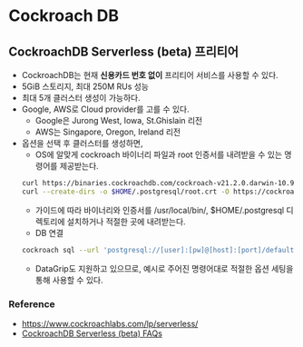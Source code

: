 # Cockroach DB

## CockroachDB Serverless (beta) 프리티어

- CockroachDB는 현재 **신용카드 번호 없이** 프리티어 서비스를 사용할 수 있다.
- 5GiB 스토리지, 최대 250M RUs 성능
- 최대 5개 클러스터 생성이 가능하다.
- Google, AWS로 Cloud provider를 고를 수 있다.
  - Google은 Jurong West, Iowa, St.Ghislain 리전
  - AWS는 Singapore, Oregon, Ireland 리전
- 옵션을 선택 후 클러스터를 생성하면,
  - OS에 알맞게 cockroach 바이너리 파일과 root 인증서를 내려받을 수 있는 명령어를 제공받는다.
  ```sh
  curl https://binaries.cockroachdb.com/cockroach-v21.2.0.darwin-10.9-amd64.tgz | tar -xz; sudo cp -i cockroach-v21.2.0.darwin-10.9-amd64/cockroach /usr/local/bin/
  curl --create-dirs -o $HOME/.postgresql/root.crt -O https://cockroachlabs.cloud/clusters/foo-bar-nyan-cat/cert
  ```
  - 가이드에 따라 바이너리와 인증서를 /usr/local/bin/, $HOME/.postgresql 디렉토리에 설치하거나 적절한 곳에 내려받는다.
  - DB 연결
  ```sh
  cockroach sql --url 'postgresql://[user]:[pw]@[host]:[port]/defaultdb?sslmode=verify-full&sslrootcert='$HOME'/.postgresql/root.crt&options=[options]'
  ```
  - DataGrip도 지원하고 있으므로, 예시로 주어진 명령어대로 적절한 옵션 세팅을 통해 사용할 수 있다.

### Reference

- https://www.cockroachlabs.com/lp/serverless/
- [CockroachDB Serverless (beta) FAQs](https://www.cockroachlabs.com/docs/cockroachcloud/serverless-faqs.html#what-are-the-usage-limits-of-cockroachdb-serverless-beta)
